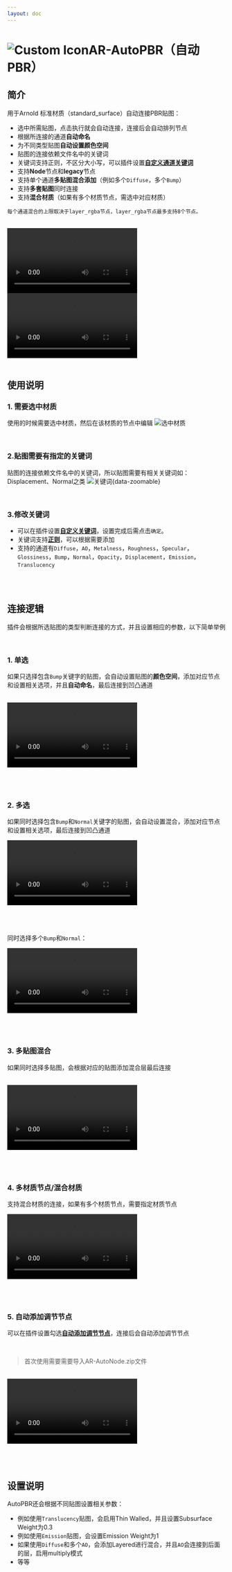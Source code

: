 ```yaml
---
layout: doc
---
```

# <span class="h1-icon"><img src="/img/AR-AutoPBR.webp" alt="Custom Icon"></span>AR-AutoPBR（自动PBR）

## 简介

用于Arnold 标准材质（standard_surface）自动连接PBR贴图：

- 选中所需贴图，点击执行就会自动连接，连接后会自动排列节点
- 根据所连接的通道**自动命名**
- 为不同类型贴图**自动设置颜色空间**
- 贴图的连接依赖文件名中的关键词
- 关键词支持正则，不区分大小写，可以插件设置[**自定义通道关键词**](01-AAN-setting#自定义通道关键词)
- 支持**Node**节点和**legacy**节点
- 支持单个通道**多贴图混合添加**（例如多个`Diffuse`，多个`Bump`）
- 支持**多套贴图**同时连接
- 支持**混合材质**（如果有多个材质节点，需选中对应材质）

```
每个通道混合的上限取决于layer_rgba节点，layer_rgba节点最多支持8个节点。

```
<br />

<video controls>
  <source src="/img/ar_autonode_node_autopbr_01_normal_mode.webm" type="video/webm">
</video>

<br />

<video controls>
  <source src="/img/ar_autonode_legacy_autopbr_01_normal_mode.webm" type="video/webm">
</video>

<br />
<br />

## 使用说明

### 1. 需要选中材质
使用的时候需要选中材质，然后在该材质的节点中编辑
![选中材质](/img/ar_autonode_material_selection.gif)

<br />

### 2.贴图需要有指定的关键词

贴图的连接依赖文件名中的关键词，所以贴图需要有相关关键词如：Displacement、Normal之类
![关键词](/img/keywords_for_file_names.webp){data-zoomable}


<br />

### 3.修改关键词

- 可以在插件设置[**自定义关键词**](01-AAN-setting#自定义通道关键词)，设置完成后需点击`确定`。  
- 关键词支持[**正则**](01-AAN-setting#正则使用)，可以根据需要添加
- 支持的通道有`Diffuse`，`AO`，`Metalness`，`Roughness`，`Specular`，`Glossiness`，`Bump`，`Normal`，`Opacity`，`Displacement`，`Emission`，`Translucency`

<br />
<br />

## 连接逻辑
插件会根据所选贴图的类型判断连接的方式，并且设置相应的参数，以下简单举例

<br />

### 1. 单选
如果只选择包含`Bump`关键字的贴图，会自动设置贴图的**颜色空间**，添加对应节点和设置相关选项，并且**自动命名**，最后连接到凹凸通道

<br />

<video controls>
  <source src="/img/ar_autonode_node_autopbr_01_1_select_only_bump.webm" type="video/webm">
</video>

<br />
<br />
<br />
<br />


### 2. 多选
如果同时选择包含`Bump`和`Normal`关键字的贴图，会自动设置混合，添加对应节点和设置相关选项，最后连接到凹凸通道

<video controls>
  <source src="/img/ar_autonode_node_autopbr_01_2_select_normals_and_bump.webm" type="video/webm">
</video>

<br />
<br />
<br />
<br />


同时选择多个`Bump`和`Normal`：

<video controls>
  <source src="/img/ar_autonode_node_autopbr_01_3_select_multiple_normals_and_bump.webm" type="video/webm">
</video>

<br />
<br />
<br />
<br />


### 3. 多贴图混合
如果同时选择多贴图，会根据对应的贴图添加混合层最后连接

<br />

<video controls>
  <source src="/img/ar_autonode_node_autopbr_02_multi_texture.webm" type="video/webm">
</video>


<br />
<br />
<br />
<br />


### 4. 多材质节点/混合材质
支持混合材质的连接，如果有多个材质节点，需要指定材质节点

<video controls>
  <source src="/img/ar_autonode_node_autopbr_03_multi_mat.webm" type="video/webm">
</video>


<br />
<br />
<br />
<br />


### 5. 自动添加调节节点
可以在插件设置勾选[**自动添加调节节点**](01-AAN-setting#自动添加调节节点)，连接后会自动添加调节节点

<br />

> 首次使用需要需要导入AR-AutoNode.zip文件

<br />

<video controls>
  <source src="/img/ar_autonode_node_autopbr_04_add_adjust.webm" type="video/webm">
</video>


<br />
<br />
<br />
<br />



## 设置说明
AutoPBR还会根据不同贴图设置相关参数：

- 例如使用`Translucency`贴图，会启用Thin Walled，并且设置Subsurface Weight为0.3
- 例如使用`Emission`贴图，会设置Emission Weight为1
- 如果使用`Diffuse`和多个`AO`，会添加Layered进行混合，并且`AO`会连接到后面的层，启用multiply模式
- 等等

